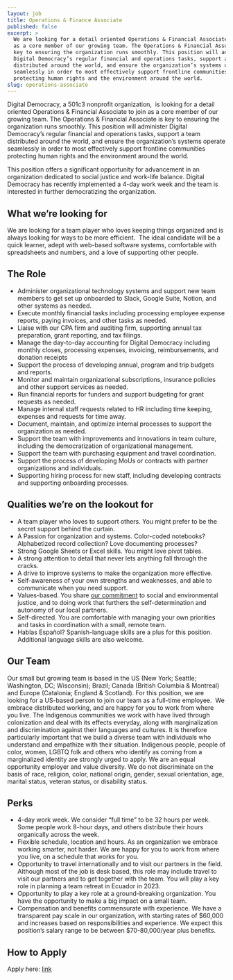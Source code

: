 ```yaml
---
layout: job
title: Operations & Finance Associate
published: false
excerpt: >
  We are looking for a detail oriented Operations & Financial Associate to join
  as a core member of our growing team. The Operations & Financial Associate is
  key to ensuring the organization runs smoothly. This position will administer
  Digital Democracy’s regular financial and operations tasks, support a team
  distributed around the world, and ensure the organization’s systems operate
  seamlessly in order to most effectively support frontline communities
  protecting human rights and the environment around the world.
slug: operations-associate
---
```

Digital Democracy, a 501c3 nonprofit organization,  is looking for a detail oriented Operations & Financial Associate to join as a core member of our growing team. The Operations & Financial Associate is key to ensuring the organization runs smoothly. This position will administer Digital Democracy’s regular financial and operations tasks, support a team distributed around the world, and ensure the organization’s systems operate seamlessly in order to most effectively support frontline communities protecting human rights and the environment around the world.

This position offers a significant opportunity for advancement in an organization dedicated to social justice and work-life balance. Digital Democracy has recently implemented a 4-day work week and the team is interested in further democratizing the organization. 

## What we’re looking for

We are looking for a team player who loves keeping things organized and is always looking for ways to be more efficient.  The ideal candidate will be a quick learner, adept with web-based software systems, comfortable with spreadsheets and numbers, and a love of supporting other people. 

## The Role

* Administer organizational technology systems and support new team members to get set up onboarded to Slack, Google Suite, Notion, and other systems as needed. 
* Execute monthly financial tasks including processing employee expense reports, paying invoices, and other tasks as needed. 
* Liaise with our CPA firm and auditing firm, supporting annual tax preparation, grant reporting, and tax filings.
* Manage the day-to-day accounting for Digital Democracy including monthly closes, processing expenses, invoicing, reimbursements, and donation receipts
* Support the process of developing annual, program and trip budgets and reports.
* Monitor and maintain organizational subscriptions, insurance policies and other support services as needed. 
* Run financial reports for funders and support budgeting for grant requests as needed. 
* Manage internal staff requests related to HR including time keeping, expenses and requests for time away. 
* Document, maintain, and optimize internal processes to support the organization as needed. 
* Support the team with improvements and innovations in team culture, including the democratization of organizational management. 
* Support the team with purchasing equipment and travel coordination.
* Support the process of developing MoUs or contracts with partner organizations and individuals.
* Supporting hiring process for new staff, including developing contracts and supporting onboarding processes.

## Qualities we’re on the lookout for

* A team player who loves to support others. You might prefer to be the secret support behind the curtain. 
* A Passion for organization and systems. Color-coded notebooks? Alphabetized record collection? Love documenting processes? 
* Strong Google Sheets or Excel skills. You might love pivot tables.
* A strong attention to detail that never lets anything fall through the cracks. 
* A drive to improve systems to make the organization more effective. 
* Self-awareness of your own strengths and weaknesses, and able to communicate when you need support. 
* Values-based. You share [our commitment](https://www.digital-democracy.org/values/) to social and environmental justice, and to doing work that furthers the self-determination and autonomy of our local partners.
* Self-directed. You are comfortable with managing your own priorities and tasks in coordination with a small, remote team.
* Hablas Español? Spanish-language skills are a plus for this position. Additional language skills are also welcome.

## Our Team

Our small but growing team is based in the US (New York; Seattle; Washington, DC; Wisconsin); Brazil; Canada (British Columbia & Montreal) and Europe (Catalonia; England & Scotland). For this position, we are looking for a US-based person to join our team as a full-time employee.  We embrace distributed working, and are happy for you to work from where you live. The Indigenous communities we work with have lived through colonization and deal with its effects everyday, along with marginalization and discrimination against their languages and cultures. It is therefore particularly important that we build a diverse team with individuals who understand and empathize with their situation. Indigenous people, people of color, women, LGBTQ folk and others who identify as coming from a marginalized identity are strongly urged to apply. We are an equal opportunity employer and value diversity. We do not discriminate on the basis of race, religion, color, national origin, gender, sexual orientation, age, marital status, veteran status, or disability status.

## Perks

* 4-day work week. We consider “full time” to be 32 hours per week. Some people work 8-hour days, and others distribute their hours organically across the week.
* Flexible schedule, location and hours. As an organization we embrace working smarter, not harder. We are happy for you to work from where you live, on a schedule that works for you.
* Opportunity to travel internationally and to visit our partners in the field. Although most of the job is desk based, this role may include travel to visit our partners and to get together with the team. You will play a key role in planning a team retreat in Ecuador in 2023. 
* Opportunity to play a key role at a ground-breaking organization. You have the opportunity to make a big impact on a small team.
* Compensation and benefits commensurate with experience. We have a transparent pay scale in our organization, with starting rates of $60,000 and increases based on responsibilities and experience. We expect this position’s salary range to be between $70-80,000/year plus benefits. 

## How to Apply

Apply here: [link](https://apply.workable.com/digidem/j/39D7AF884A/)